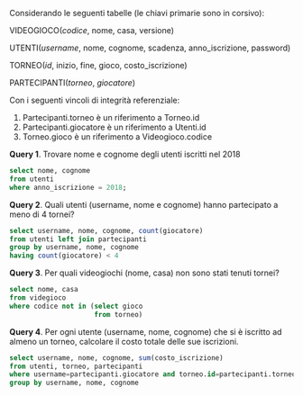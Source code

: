 Considerando le seguenti tabelle (le chiavi primarie sono in corsivo):

VIDEOGIOCO(*codice*, nome, casa, versione)

UTENTI(*username*, nome, cognome, scadenza, anno_iscrizione, password)

TORNEO(*id*, inizio, fine, gioco, costo_iscrizione)

PARTECIPANTI(*torneo*, *giocatore*)

Con i seguenti vincoli di integrità referenziale:

1.  Partecipanti.torneo è un riferimento a Torneo.id
2.  Partecipanti.giocatore è un riferimento a Utenti.id
3.  Torneo.gioco è un riferimento a Videogioco.codice

**Query 1**. Trovare nome e cognome degli utenti iscritti nel 2018

```sql
select nome, cognome
from utenti
where anno_iscrizione = 2018;
```

**Query 2**. Quali utenti (username, nome e cognome) hanno partecipato a
meno di 4 tornei?


```sql
select username, nome, cognome, count(giocatore)
from utenti left join partecipanti
group by username, nome, cognome
having count(giocatore) < 4
```

**Query 3**. Per quali videogiochi (nome, casa) non sono stati tenuti
tornei?

```sql
select nome, casa
from videgioco
where codice not in (select gioco
                     from torneo)
```

**Query 4**. Per ogni utente (username, nome, cognome) che si è iscritto
ad almeno un torneo, calcolare il
costo totale delle sue iscrizioni.

```sql
select username, nome, cognome, sum(costo_iscrizione)
from utenti, torneo, partecipanti
where username=partecipanti.giocatore and torneo.id=partecipanti.torneo
group by username, nome, cognome
```


